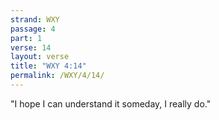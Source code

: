 ```yaml
---
strand: WXY
passage: 4
part: 1
verse: 14
layout: verse
title: "WXY 4:14"
permalink: /WXY/4/14/
---
```

"I hope I can understand it someday, I really do."
